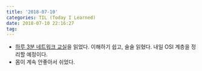 ```yaml
---
title: '2018-07-10'
categories: TIL (Today I Learned)
date: 2018-07-10 22:16:27
tag:
---
```

- [하루 3분 네트워크 교실](http://www.aladin.co.kr/shop/wproduct.aspx?ItemId=90414880)을 읽었다. 이해하기 쉽고, 술술 읽혔다. 내일 OSI 계층을 정리할 예정이다.
- 몸이 계속 안좋아서 쉬었다.